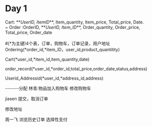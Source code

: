 <h1>Day 1</h1>
 Cart: **<i>UserID, ItemID</i>**, Item_quantity, Item_price, Total_price, Date.<br/>
    ~ Order :OrderID, **<i>UserID, Item_ID</i>**, Order_quantity, Order_price, Total_price, Order_date<br/><br/>
#(*为主键)4个表，订单，购物车，订单记录，用户地址
Ordering(*order_id,*item_ID，user_id,product_quantitity)

Cart(*user_id,*item_id,item_quantity,date)

order_record(*user_id,*order_id,total_price,order_date,status,address)

Userid_Addressid(*user_id,*address_id,address)  


-------分配
林青:物品加入购物车
修改购物车

jiasen
提交，取消订单

修改地址

周一飞
浏览历史订单
选择性支付
